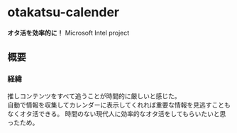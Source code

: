 # otakatsu-calender
**オタ活を効率的に！**  Microsoft Intel project

## 概要
### 経緯
推しコンテンツをすべて追うことが時間的に厳しいと感じた。  
自動で情報を収集してカレンダーに表示してくれれば重要な情報を見逃すこともなくオタ活できる。
時間のない現代人に効率的なオタ活をしてもらいたいと思ったため。
